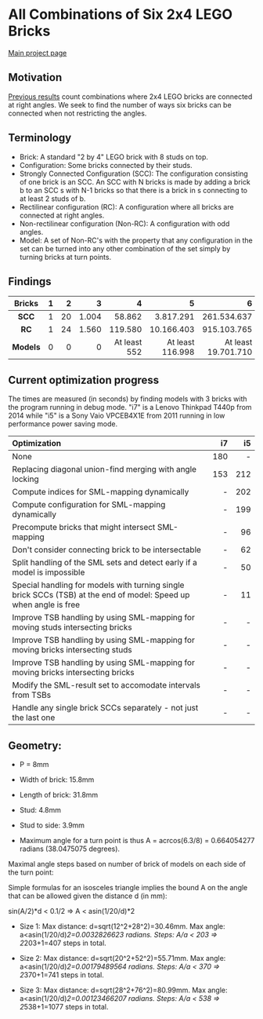 # All Combinations of Six 2x4 LEGO Bricks

[Main project page](http://c-mt.dk/counting)

## Motivation

[Previous results](http://www.math.ku.dk/~eilers/lego.html) count combinations where 2x4 LEGO bricks are connected at right angles. We seek to find the number of ways six bricks can be connected when not restricting the angles.

## Terminology

* Brick: A standard "2 by 4" LEGO brick with 8 studs on top.
* Configuration: Some bricks connected by their studs.
* Strongly Connected Configuration (SCC): The configuration consisting of one brick is an SCC. An SCC with N bricks is made by adding a brick b to an SCC s with N-1 bricks so that there is a brick in s connecting to at least 2 studs of b.
* Rectilinear configuration (RC): A configuration where all bricks are connected at right angles. 
* Non-rectilinear configuration (Non-RC): A configuration with odd angles.
* Model: A set of Non-RC's with the property that any configuration in the set can be turned into any other combination of the set simply by turning bricks at turn points.

## Findings

|  Bricks    | 1 |  2 |     3 |       4 |          5 |           6 | 
|:----------:|--:|---:|------:|--------:|-----------:|------------:|
| **SCC**    | 1 | 20 | 1.004 |  58.862 |  3.817.291 | 261.534.637 |
| **RC**     | 1 | 24 | 1.560 | 119.580 | 10.166.403 | 915.103.765 |
| **Models** | 0 |  0 |     0 | At least 552 | At least 116.998 | At least 19.701.710 |

## Current optimization progress

The times are measured (in seconds) by finding models with 3 bricks with the program running in debug mode. "i7" is a Lenovo Thinkpad T440p from 2014 while "i5" is a Sony Vaio VPCEB4X1E from 2011 running in low performance power saving mode. 

| Optimization           | i7    | i5  |
|:-----------------------|------:|----:|
| None | 180 | - |
| Replacing diagonal union-find merging with angle locking | 153 | 212 |
| Compute indices for SML-mapping dynamically | - | 202 |
| Compute configuration for SML-mapping dynamically | - | 199 |
| Precompute bricks that might intersect SML-mapping | - | 96 |
| Don't consider connecting brick to be intersectable | - | 62 |
| Split handling of the SML sets and detect early if a model is impossible | - | 50 |
| Special handling for models with turning single brick SCCs (TSB) at the end of model: Speed up when angle is free | - | 11 |
| Improve TSB handling by using SML-mapping for moving studs intersecting bricks | - | - |
| Improve TSB handling by using SML-mapping for moving bricks intersecting studs | - | - |
| Improve TSB handling by using SML-mapping for moving bricks intersecting bricks | - | - |
| Modify the SML-result set to accomodate intervals from TSBs | - | - |
| Handle any single brick SCCs separately - not just the last one | - | - |


## Geometry:

- P = 8mm

- Width of brick: 15.8mm

- Length of brick: 31.8mm

- Stud: 4.8mm

- Stud to side: 3.9mm

- Maximum angle for a turn point is thus A = acrcos(6.3/8) = 0.664054277 radians (38.0475075 degrees). 


Maximal angle steps based on number of brick of models on each side of the turn point:

Simple formulas for an isosceles triangle implies the bound A on the angle that can be allowed given the distance d (in mm):

sin(A/2)*d < 0.1/2 => A < asin(1/20/d)*2

- Size 1: Max distance: d=sqrt(12^2+28^2)=30.46mm. Max angle: a<asin(1/20/d)*2=0.0032826623  radians. Steps: A/a < 203 => 2*203+1=407 steps in total.

- Size 2: Max distance: d=sqrt(20^2+52^2)=55.71mm. Max angle: a<asin(1/20/d)*2=0.00179489564 radians. Steps: A/a < 370 => 2*370+1=741 steps in total.

- Size 3: Max distance: d=sqrt(28^2+76^2)=80.99mm. Max angle: a<asin(1/20/d)*2=0.00123466207 radians. Steps: A/a < 538 => 2*538+1=1077 steps in total.



